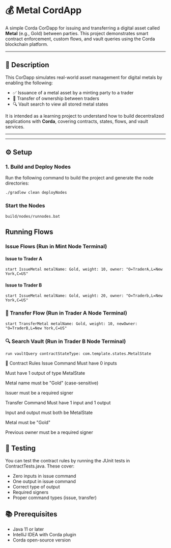 # 💰 Metal CordApp

A simple Corda CorDapp for issuing and transferring a digital asset called **Metal** (e.g., Gold) between parties. This project demonstrates smart contract enforcement, custom flows, and vault queries using the Corda blockchain platform.

---

## 🧾 Description

This CorDapp simulates real-world asset management for digital metals by enabling the following:

- ✅ Issuance of a metal asset by a minting party to a trader  
- 🔁 Transfer of ownership between traders  
- 🔍 Vault search to view all stored metal states  

It is intended as a learning project to understand how to build decentralized applications with **Corda**, covering contracts, states, flows, and vault services.

---



---

## ⚙️ Setup

### 1. Build and Deploy Nodes

Run the following command to build the project and generate the node directories:

```bash
./gradlew clean deployNodes
```
### Start the Nodes
```
build/nodes/runnodes.bat
```
##  Running Flows
###  Issue Flows (Run in Mint Node Terminal)

#### Issue to Trader A
```
start IssueMetal metalName: Gold, weight: 10, owner: "O=TraderA,L=New York,C=US"
```
#### Issue to Trader B
```
start IssueMetal metalName: Gold, weight: 20, owner: "O=Traderb,L=New York,C=US"
```
### 🔁 Transfer Flow (Run in Trader A Node Terminal)
```
start TransferMetal metalName: Gold, weight: 10, newOwner: "O=TraderB,L=New York,C=US"
```
### 🔍 Search Vault (Run in Trader B Node Terminal)
```
run vaultQuery contractStateType: com.template.states.MetalState
```
📜 Contract Rules
Issue Command
Must have 0 inputs

Must have 1 output of type MetalState

Metal name must be "Gold" (case-sensitive)

Issuer must be a required signer

Transfer Command
Must have 1 input and 1 output

Input and output must both be MetalState

Metal must be "Gold"

Previous owner must be a required signer

## 🧪 Testing
You can test the contract rules by running the JUnit tests in ContractTests.java. These cover:

- Zero inputs in issue command
- One output in issue command
- Correct type of output
- Required signers
- Proper command types (issue, transfer)

## 📚 Prerequisites
- Java 11 or later
- IntelliJ IDEA with Corda plugin
- Corda open-source version




